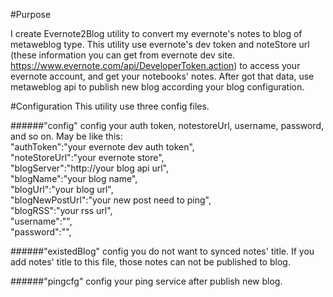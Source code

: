 #Purpose

I create Evernote2Blog utility to convert my evernote's notes to blog of metaweblog type.
This utility use evernote's dev token and noteStore url (these information you can get from evernote dev site. https://www.evernote.com/api/DeveloperToken.action) to access your evernote account, and get your notebooks' notes. After got that data, use metaweblog api to publish new blog  according your blog configuration.


#Configuration
This utility use three config files.

######"config" 
config your auth token, notestoreUrl, username, password, and so on. May be like this:  
    	"authToken":"your evernote dev auth token",  
    	"noteStoreUrl":"your evernote store",  
    	"blogServer":"http://your blog api url",  
    	"blogName":"your blog name",  
    	"blogUrl":"your blog url",  
    	"blogNewPostUrl":"your new post need to ping",  
    	"blogRSS":"your rss url",  
    	"username":"",  
    	"password":"",  


######"existedBlog" 
config you do not want to synced notes' title. If you add notes' title to this file, those notes can not be published to blog.     

  
######"pingcfg"
 config your ping service after publish new blog.    
